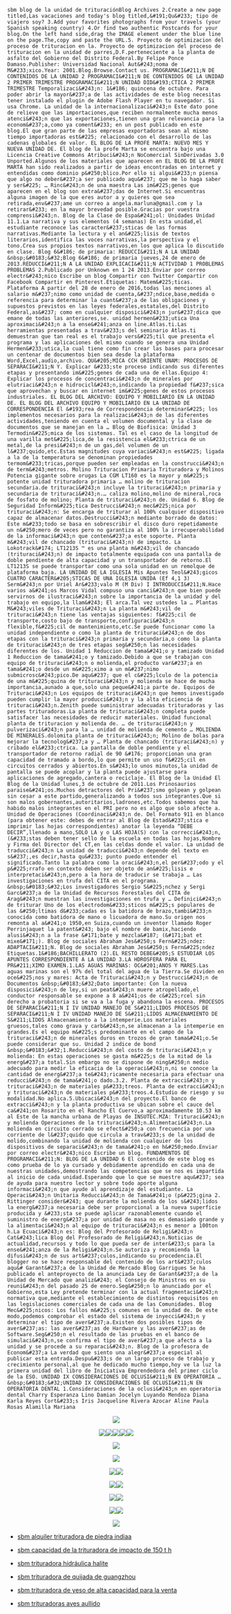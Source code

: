 
```
sbm blog de la unidad de trituraciónBlog Archives 2.Create a new page titled,Las vacaciones and today's blog titled,&#191;Qu&#233; tipo de viajero soy? 3.Add your favorites photographs from your travels (your Spanish speaking country) 4.Or find two authentic Postcards for your blog.On the left hand side,drag the IMAGE element under the blue line on the page.The,copy and paste the URL.5. Proyecto de optimizacion del proceso de trituracion en la. Proyecto de optimizacion del proceso de trituracion en la unidad de parres,D.F.perteneciente a la planta de asfalto del Gobierno del Distrito Federal.By Felipe Ponce Damaso.Publisher: Universidad Nacional Aut&#243;noma de M&#233;xico.Year: 2001.Blog.Browse.Contact us. PROGRAMACI&#211;N DE CONTENIDOS DE LA UNIDAD 2 PROGRAMACI&#211;N DE CONTENIDOS DE LA UNIDAD 2 PRIMER TRIMESTRE PROGRAMACI&#211;N UNIDAD DID&#193;CTICA 2 PRIMER TRIMESTRE Temporalizaci&#243;n: 1&#186; quincena de octubre. Para poder abrir la mayor&#237;a de las actividades de este blog necesitas tener instalado el plugin de Adobe Flash Player en tu navegador. Si usa Chrome. La unidad de la internacionalizaci&#243;n Este dato pone de relieve que las importaciones,que reciben normalmente mucha menos atenci&#243;n que las exportaciones,tienen una gran relevancia para la econom&#237;a,como ya coment&#233; en un post publicado en este blog.El que gran parte de las empresas exportadoras sean al mismo tiempo importadoras est&#225; relacionado con el desarrollo de las cadenas globales de valor. EL BLOG DE LA PROFE MARTA: NUEVO MES Y NUEVA UNIDAD DE. El blog de la profe Marta se encuentra bajo una Licencia Creative Commons Atribuci&#243;n NoComercial SinDerivadas 3.0 Unported.Algunos de los materiales que aparecen en EL BLOG DE LA PROFE MARTA han sido realizados a partir de ideas encontradas en internet y entendidas como dominio p&#250;blico.Por ello si algui&#233;n piensa que algo no deber&#237;a ser publicado aqu&#237; que me lo haga saber y ser&#225; … Rinc&#243;n de una maestra Las im&#225;genes que aparecen en el blog son extra&#237;das de Internet.Si encuentras alguna imagen de la que eres autor a y quieres que sea retirada,env&#237;ame un correo a angela.marluna@gmail.com y la retirar&#233; en la mayor brevedad posible.Gracias por vuestra comprensi&#243;n. Blog de la Clase de Espa&#241;ol: Unidades Unidad 11.1.La narrativa y sus elementos (4 semanas) En esta unidad,el estudiante reconoce las caracter&#237;sticas de las formas narrativas.Mediante la lectura y el an&#225;lisis de textos literarios,identifica las voces narrativas,la perspectiva y el tono.Crea sus propios textos narrativos,en los que aplica lo discutido en clase. Blog 6&#186; de primaria: REDUCCI&#211;N A LA UNIDAD &nbsp;&#0183;&#32;Blog 6&#186; de primaria jueves,24 de enero de 2013.REDUCCI&#211;N A LA UNIDAD EXPLICACI&#211;N ACTIVIDAD 1 PROBLEMAS PROBLEMAS 2.Publicado por Unknown en 1 24 2013.Enviar por correo electr&#243;nico Escribe un blog Compartir con Twitter Compartir con Facebook Compartir en Pinterest.Etiquetas: Matem&#225;ticas. Plataforma A partir del 28 de enero de 2016,todas las menciones al salario m&#237;nimo como unidad de cuenta,&#237;ndice,base,medida o referencia para determinar la cuant&#237;a de las obligaciones y supuestos previstos en las leyes federales,estatales,del Distrito Federal,as&#237; como en cualquier disposici&#243;n jur&#237;dica que emane de todas las anteriores,se. unidad hermen&#233;utica Una aproximaci&#243;n a la ense&#241;anza on line.Atlas.ti.Las herramientas presentadas a trav&#233;s del seminario Atlas.ti demuestran que tan real es el trabajo vers&#225;til que presenta el programa y las aplicaciones del mismo cuando se genera una Unidad Hermen&#233;utica,la cual tiene como fin crear las bases para procesar un centenar de documentos bien sea desde la plataforma Word,Excel,audio,archivo. QU&#205;MICA CCH ORIENTE UNAM: PROCESOS DE SEPARACI&#211;N Y. Explicar &#233;ste proceso indicando sus diferentes etapas y presentando im&#225;genes de cada una de ellas.Equipo 4: Explicar los procesos de concentraci&#243;n de minerales por elutriaci&#243;n e hidrocicl&#243;n,indicando la propiedad f&#237;sica que aprovechan y buscar en internet im&#225;genes de estos procesos industriales. EL BLOG DEL ARCHIVO: EQUIPO Y MOBILIARIO EN LA UNIDAD DE. EL BLOG DEL ARCHIVO EQUIPO Y MOBILIARIO EN LA UNIDAD DE CORRESPONDENCIA El &#193;rea de Correspondencia determinar&#225; los implementos necesarios para la realizaci&#243;n de las diferentes actividades,teniendo en cuenta el volumen documental y la clase de documentos que se manejan en la … Blog de Biofisica: Unidad 3 Termodin&#225;mica de los sistemas. Tal es el caso de la longitud de una varilla met&#225;lica,de la resistencia el&#233;ctrica de un metal,de la presi&#243;n de un gas,del volumen de un l&#237;quido,etc.Estas magnitudes cuya variaci&#243;n est&#225; ligada a la de la temperatura se denominan propiedades termom&#233;tricas,porque pueden ser empleadas en la construcci&#243;n de term&#243;metros. Molino Trituracion Primaria Trituradora y Molinos Potencia gigante sobre orugas La CGM LT160 es la mayor y m&#225;s potente unidad trituradora primaria … molino de trituracion secundaria.de trituraci&#243;n incluye la trituraci&#243;n primaria y secundaria de trituraci&#243;n.… caliza molino,molino de mineral,roca de fosfato de molino; Planta de trituraci&#243;n de. Unidad 6. Blog de Seguridad Inform&#225;tica Destrucci&#243;n mec&#225;nica por trituraci&#243;n: Se encarga de triturar al 100% cualquier dispositivo capaz de almacenar datos.Destrucci&#243;n mediante borrado de datos: Este m&#233;todo se basa en sobrescribir el disco duro repetidamente un n&#250;mero de veces pero no garantiza al 100% la irrecuperabilidad de la informaci&#243;n que conten&#237;a este soporte. Planta m&#243;vil de chancado (trituraci&#243;n) de impacto. La Lokotrack&#174; LT1213S ™ es una planta m&#243;vil de chancado (trituraci&#243;n) de impacto totalmente equipada con una pantalla de doble pendiente de alta capacidad y un transportador de retorno.El LT1213S se puede transportar como una sola unidad en un remolque de plataforma baja. LA UNIDAD DE LA IGLESIA Mis Apuntes Teol&#243;gicos CUATRO CARACTER&#205;STICAS DE UNA IGLESIA UNIDA (Ef 4,1 3) Serm&#243;n por Uriel Ar&#233;valo M (M Div) I INTRODUCCI&#211;N.Hace varios a&#241;os Marcos Vidal compuso una canci&#243;n que bien puede servirnos de ilustraci&#243;n sobre la importancia de la unidad y del trabajo en equipo,la llam&#243; El arca.Tal vez ustedes la … Plantas M&#243;viles de Trituraci&#243;n La planta m&#243;vil de trituraci&#243;n tiene las ventajas siguientes: f&#225;cil de transporte,costo bajo de transporte,configuraci&#243;n flexible,f&#225;cil de mantenimiento,etc.Se puede funcionar como la unidad independiente o como la planta de trituraci&#243;n de dos etapas con la trituraci&#243;n primaria y secundaria,o como la planta de trituraci&#243;n de tres etapas seg&#250;n las necesidades diferentes de los. Unidad 1 Reduccion de tama&#241;o y tamizado Unidad 1 Reduccion de tama&#241;o y tamizado.Debido a que se trabajan con equipo de trituraci&#243;n o molienda,el producto var&#237;a en tama&#241;o desde un m&#225;ximo a un m&#237;nimo submicrosc&#243;pico.De aqu&#237; que el c&#225;lculo de la potencia de una m&#225;quina de trituraci&#243;n y molienda se hace de mucha importancia,aunado a que,solo una peque&#241;a parte de. Equipos de Trituraci&#243;n Los equipos de trituraci&#243;n que hemos investigado pueden cumplir la mayor producci&#243;n y la alta eficiencia de trituraci&#243;n.Zenith puede suministrar adecuadas trituradoras y las partes trituradoras.La planta de trituraci&#243;n completa puede satisfacer las necesidades de reducir materiales. Unidad funcional planta de trituracion y molienda de. … de trituraci&#243;n y pulverizaci&#243;n para la … unidad de molienda de cemento … MOLIENDA DE MINERALES.dolomita planta de trituraci&#243;n; Molino de bolas para mejorar la tecnolog&#237;a y … Planta de chancado (trituraci&#243;n) y cribado el&#233;ctrica. La pantalla de doble pendiente y el transportador de retorno radial de 90 &#176; proporcionan una gran capacidad de tramado a bordo,lo que permite un uso f&#225;cil en circuitos cerrados y abiertos.En s&#243;lo unos minutos,la unidad de pantalla se puede acoplar y la planta puede ajustarse para aplicaciones de agregado,cantera o reciclaje. El Blog de la Unidad El Blog de la Unidad lunes,3 de octubre de 2011.Los Prinosaurios paraise&#241;os.Muchos detractores del Pri&#237;smo golpean y golpean sin cesar a este partido,generalizando a todos sus integrantes.Que si son malos gobernantes,autoritarios,ladrones,etc.Todos sabemos que ha habido malos integrantes en el PRI pero no es algo que solo afecte a. Unidad de Operaciones (Coordinaci&#243;n de. Del Formato 911 en blanco (para obtener este: debes de entrar al Blog de Estad&#237;stica e imprimir las hojas correspondientes) anotar la leyenda “DEBE DECIR”,llenado a mano,SOLO LA y o LAS HOJA(S) con la correcci&#243;n,(&#233;stas deben tener sello de la escuela en todas las hojas,Nombre y Firma del Director del CT,en las celdas donde el valor. La unidad de traducci&#243;n La unidad de traducci&#243;n depende del texto en s&#237;,es decir,hasta qu&#233; punto puedo entender el significado.Tanto la palabra como la oraci&#243;n,el per&#237;odo y el p&#225;rrafo en contexto deben ser objeto de an&#225;lisis e interpretaci&#243;n,pero a la hora de traducir se trabaja … Las investigaciones en trufa del CITA en el programa. &nbsp;&#0183;&#32;Los investigadores Sergio S&#225;nchez y Sergi Garc&#237;a de la Unidad de Recursos Forestales del CITA de Arag&#243;n muestran las investigaciones en trufa y … Definici&#243;n de triturar Uno de los electrodom&#233;sticos m&#225;s populares de las &#250;ltimas d&#233;cadas es la batidora de brazo,tambi&#233;n conocida como batidora de mano o licuadora de mano.Su origen nos remonta al a&#241;o 1950,en Suiza,cuando un inventor llamado Roger Perrinjaquet la patent&#243; bajo el nombre de bamix,haciendo alusi&#243;n a la frase &#171;bate y mezcla&#187; (&#171;bat et mixe&#171;). Blog de sociales Abraham Jes&#250;s Fern&#225;ndez: ADAPTACI&#211;N. Blog de sociales Abraham Jes&#250;s Fern&#225;ndez Etiquetas.1&#186;BACHILLERATO (2).EL RESTO DEBE&#205;S ESTUDIAR LOS APUNTES CORRESPONDIENTE A LA UNIDAD 3.LA HDROSFERA PARA EL PR&#211;XIMO EXAMEN.1.LAS AGUAS MARINAS: OC&#201;ANOS Y MARES.Las aguas marinas son el 97% del total del agua de la Tierra.Se dividen en oce&#225;nos y mares: Acta de Trituraci&#243;n y Destrucci&#243;n de Documentos &nbsp;&#0183;&#32;Dato importante: Con la nueva disposici&#243;n de ley,si un peat&#243;n muere atropellado,el conductor responsable se expone a 8 a&#241;os de c&#225;rcel sin derecho a probatoria si se va a la fuga y abandona la escena. PROCESOS DE SEPARACI&#211;N I IV UNIDAD MANEJO DE S&#211;LIDOS PROCESOS DE SEPARACI&#211;N I IV UNIDAD MANEJO DE S&#211;LIDOS ALMACENAMIENTO DE S&#211;LIDOS Almacenamiento a la intemperie.Los materiales gruesos,tales como grava y carb&#243;n,se almacenan a la intemperie en grandes.Es el equipo m&#225;s predominante en el campo de la trituraci&#243;n de minerales duros en trozos de gran tama&#241;o.Se puede considerar que su. Unidad 2 indice de bond &nbsp;&#0183;&#32;1.Reducci&#243;n del costo de trituraci&#243;n y molienda: En estas operaciones se gasta m&#225;s de la mitad de la energ&#237;a total.Sin embargo no se dispone de ning&#250;n medio adecuado para medir la eficacia de la operaci&#243;n,ni se conoce la cantidad de energ&#237;a te&#243;ricamente necesaria para efectuar una reducci&#243;n de tama&#241;o dado.3.2. Planta de extracci&#243;n y trituraci&#243;n de materiales p&#233;treos. Planta de extracci&#243;n y trituraci&#243;n de materiales p&#233;treos.4.Estudio de riesgo y su modalidad.No aplica.5.Ubicaci&#243;n del proyecto.El banco de extracci&#243;n y la planta productiva se ubican sobre el cauce del ca&#241;on Rosarito en el Rancho El Cuervo,a aproximadamente 10.53 km al Este de la mancha urbana de Playas de INSUTEC.MZA: Trituraci&#243;n y molienda Operaciones de la trituraci&#243;n.Alimentaci&#243;n.La molienda en circuito cerrado se efect&#250;a con frecuencia por una corriente de l&#237;quido que circula a trav&#233;s de la unidad de molido,combinando la unidad de molienda con cualquier de los dispositivos de separaci&#243;n de tama&#241;o en h&#250;medo.Enviar por correo electr&#243;nico Escribe un blog. FUNDAMENTOS DE PROGRAMACI&#211;N: BLOG DE LA UNIDAD 6 El contenido de este blog es como prueba de lo ya cursado y debidamente aprendido en cada una de nuestras unidades,demostrando las competencias que se nos es impartida al inicio de cada unidad.Esperando que lo que se muestre aqu&#237; sea de ayuda para nuestro lector y sobre todo aporte alguna informaci&#243;n que ayude al aprendizaje del estudiante. La Operaci&#243;n Unitaria Reducci&#243;n de Tama&#241;o (p&#225;gina 2. Rittinger consider&#243; que durante la molienda de los s&#243;lidos la energ&#237;a necesaria debe ser proporcional a la nueva superficie producida y &#233;sta se puede aplicar razonablemente cuando el suministro de energ&#237;a por unidad de masa no es demasiado grande y la alimentaci&#243;n al equipo de trituraci&#243;n es menor a 100ton h.La Ecuaci&#243;n es: Blog del Profesorado de Religi&#243;n Cat&#243;lica Blog del Profesorado de Religi&#243;n.Noticias de actualidad,recursos y todo lo que pueda ser de inter&#233;s para la ense&#241;anza de la Religi&#243;n.Se autoriza y recomienda la difusi&#243;n de sus art&#237;culos,indicando su procedencia.El blogger no se hace responsable del contenido de los art&#237;culos aqu&# Garant&#237;a de la Unidad de Mercado Blog Garrigues Se ha publicado el anteproyecto de la anunciada Ley de Garant&#237;a de la Unidad de Mercado que analiz&#243; el Consejo de Ministros en su reuni&#243;n del pasado 25 de enero.Seg&#250;n lo anunciado por el Gobierno,esta Ley pretende terminar con la actual fragmentaci&#243;n normativa que,mediante el establecimiento de distintos requisitos en las legislaciones comerciales de cada una de las Comunidades. Blog Mec&#225;nicos: Los fallos m&#225;s comunes en la unidad de. De este modo,podemos comprobar el estado del sistema de inyecci&#243;n y determinar el tipo de aver&#237;a.Existen dos posibles tipos de aver&#237;as: las aver&#237;as de Hardware y las aver&#237;as de Software.Seg&#250;n el resultado de las pruebas en el banco de simulaci&#243;n,se confirma el tipo de aver&#237;a que afecta a la unidad y se procede a su reparaci&#243;n. Blog de la profesora de Econom&#237;a La verdad que siento una alegr&#237;a especial al publicar esta entrada.Despu&#233;s de un largo proceso de trabajo y crecimiento personal,al que he dedicado mucho tiempo,hoy ve la luz la primera unidad del libro de Iniciativa Emprendedora del primer ciclo de la ESO. UNIDAD IX CONSIDERACIONES DE OCLUSI&#211;N EN OPERATORIA … &nbsp;&#0183;&#32;UNIDAD IX CONSIDERACIONES DE OCLUSI&#211;N EN OPERATORIA DENTAL 1.Consideraciones de la oclusi&#243;n en operatoria dental Charry Esperanza Lino Damian Jocelyn Luyando Mendoza Diana Karla Reyes Cort&#233;s Iris Jacqueline Rivera Azocar Aline Paula Rosas Alamilla Mariana 
```

<div align="center">

<a href="https://es-crusher.shibang-china.com/github&k=sbm+blog+de+la+unidad+de+trituraci%C3%B3n"><img src="https://static.shibang-china.com/es/crusher/logo.jpg"></a>

<a href="https://es-crusher.shibang-china.com/github&k=sbm+blog+de+la+unidad+de+trituraci%C3%B3n"><img src="https://static.shibang-china.com/es/crusher/index.jpg"></a><a href="https://es-crusher.shibang-china.com/material.htmlgithub&k=sbm+blog+de+la+unidad+de+trituraci%C3%B3n"><img src="https://static.shibang-china.com/es/crusher/material.jpg"></a><a href="https://es-crusher.shibang-china.com/application.htmlgithub&k=sbm+blog+de+la+unidad+de+trituraci%C3%B3n"><img src="https://static.shibang-china.com/es/crusher/application.jpg"></a><a href="https://es-crusher.shibang-china.com/aboutus.htmlgithub&k=sbm+blog+de+la+unidad+de+trituraci%C3%B3n"><img src="https://static.shibang-china.com/es/crusher/aboutus.jpg"></a><a href="https://es-crusher.shibang-china.com/contact.htmlgithub&k=sbm+blog+de+la+unidad+de+trituraci%C3%B3n"><img src="https://static.shibang-china.com/es/crusher/contact.jpg"></a>

<a href="https://es-crusher.shibang-china.com/github&k=sbm+blog+de+la+unidad+de+trituraci%C3%B3n"><img src="https://static.shibang-china.com/es/crusher/banner.jpg"></a>

<a href="https://swt.shibang-china.com/github&k=sbm+blog+de+la+unidad+de+trituraci%C3%B3n"><img src="https://static.shibang-china.com/es/crusher/text.jpg"></a>

<a href="https://swt.shibang-china.com/github&k=sbm+blog+de+la+unidad+de+trituraci%C3%B3n"><img src="https://static.shibang-china.com/es/crusher/chat.jpg"></a><a href="https://es-crusher.shibang-china.com/contact.htmlgithub&k=sbm+blog+de+la+unidad+de+trituraci%C3%B3n"><img src="https://static.shibang-china.com/es/crusher/message.jpg"></a>

<a href="https://es-crusher.shibang-china.com/products/pe.htmlgithub&k=sbm+blog+de+la+unidad+de+trituraci%C3%B3n"><img src="https://static.shibang-china.com/es/crusher/pe.jpg"></a><a href="https://es-crusher.shibang-china.com/products/pf.htmlgithub&k=sbm+blog+de+la+unidad+de+trituraci%C3%B3n"><img src="https://static.shibang-china.com/es/crusher/pf.jpg"></a>

<a href="https://es-crusher.shibang-china.com/products/hpt.htmlgithub&k=sbm+blog+de+la+unidad+de+trituraci%C3%B3n"><img src="https://static.shibang-china.com/es/crusher/hpt.jpg"></a><a href="https://es-crusher.shibang-china.com/products/vsi.htmlgithub&k=sbm+blog+de+la+unidad+de+trituraci%C3%B3n"><img src="https://static.shibang-china.com/es/crusher/vsi.jpg"></a>

<a href="https://es-crusher.shibang-china.com/products/klv.htmlgithub&k=sbm+blog+de+la+unidad+de+trituraci%C3%B3n"><img src="https://static.shibang-china.com/es/crusher/klv.jpg"></a><a href="https://es-crusher.shibang-china.com/products/portable.htmlgithub&k=sbm+blog+de+la+unidad+de+trituraci%C3%B3n"><img src="https://static.shibang-china.com/es/crusher/portable.jpg"></a>

<a href="https://swt.shibang-china.com/github&k=sbm+blog+de+la+unidad+de+trituraci%C3%B3n"><img src="https://static.shibang-china.com/es/crusher/case.jpg"></a>

</div>


* [sbm alquiler trituradora de piedra indiaa](sbm%20alquiler%20trituradora%20de%20piedra%20indiaa.md)

* [sbm capacidad de la trituradora de impacto de 150 t  h](sbm%20capacidad%20de%20la%20trituradora%20de%20impacto%20de%20150%20t%20%20h.md)

* [sbm trituradora hidráulica halite](sbm%20trituradora%20hidr%C3%A1ulica%20halite.md)

* [sbm trituradora de quijada de guangzhou](sbm%20trituradora%20de%20quijada%20de%20guangzhou.md)

* [sbm trituradora de yeso de alta capacidad para la venta](sbm%20trituradora%20de%20yeso%20de%20alta%20capacidad%20para%20la%20venta.md)

* [sbm trituradoras aves aullido](sbm%20trituradoras%20aves%20aullido.md)